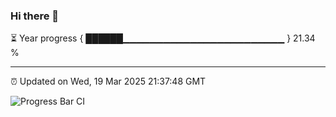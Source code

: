 ### Hi there 👋

⏳ Year progress { ██████▁▁▁▁▁▁▁▁▁▁▁▁▁▁▁▁▁▁▁▁▁▁▁▁ } 21.34 %

---

⏰ Updated on Wed, 19 Mar 2025 21:37:48 GMT

![Progress Bar CI](https://github.com/IshwaranRudhara/GIT-ACTION/workflows/Progress%20Bar%20CI/badge.svg)
